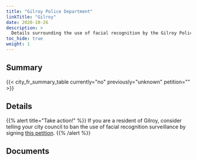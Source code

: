 ```yaml
---
title: "Gilroy Police Department"
linkTitle: "Gilroy"
date: 2020-10-26
description: >
  Details surrounding the use of facial recognition by the Gilroy Police Department.
toc_hide: true
weight: 1
---
```

## Summary
{{< city_fr_summary_table currently="no" previously="unknown" petition="" >}}

## Details

{{% alert title="Take action!" %}}
If you are a resident of Gilroy, consider telling your city council to ban the use of facial recognition surveillance by signing [this petition]().
{{% /alert %}}

## Documents

